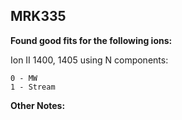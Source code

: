 ## MRK335
**Found good fits for the following ions:**

Ion II 1400, 1405 using N components:
```
0 - MW
1 - Stream
```


**Other Notes:**

